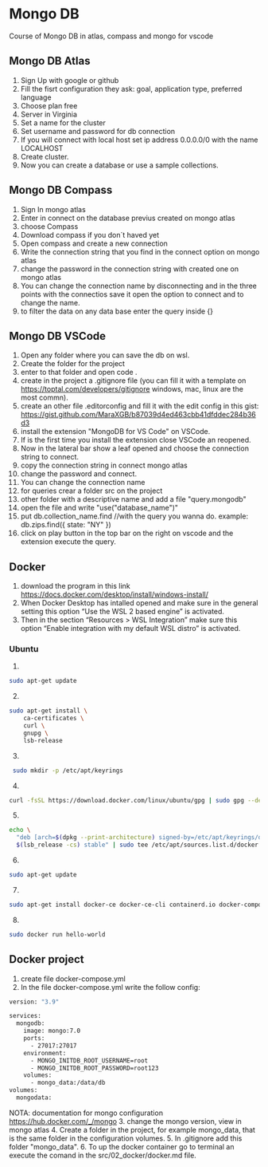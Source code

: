 # Mongo DB 
Course of Mongo DB in atlas, compass and mongo for vscode

## Mongo DB Atlas
1. Sign Up with google or github
2. Fill the fisrt configuration they ask: goal, application type, preferred language
3. Choose plan free
4. Server in Virginia
5. Set a name for the cluster
6. Set username and password for db connection
7. If you will connect with local host set ip address 0.0.0.0/0 with the name LOCALHOST
8. Create cluster.
9. Now you can create a database or use a sample collections.

## Mongo DB Compass
1. Sign In mongo atlas
2. Enter in connect on the database previus created on mongo atlas
3. choose Compass
4. Download compass if you don´t haved yet
5. Open compass and create a new connection 
6. Write the connection string that you find in the connect option on mongo atlas
7. change the password in the connection string with created one on mongo atlas
8. You can change the connection name by disconnecting and in the three points with the connectios save it open the option to connect and to change the name.
9. to filter the data on any data base enter the query inside {}

## Mongo DB VSCode
1. Open any folder where you can save the db on wsl.
2. Create the folder for the project
3. enter to that folder and open code .
4. create in the project a .gitignore file (you can fill it with a template on https://toptal.com/developers/gitignore windows, mac, linux are the most commn).
5. create an other file .editorconfig and fill it with the edit config in this gist: https://gist.github.com/MaraXGB/b87039d4ed463cbb41dfddec284b36d3
6. install the extension "MongoDB for VS Code" on VSCode.
7. If is the first time you install the extension close VSCode an reopened.
8. Now in the lateral bar show a leaf opened and choose the connection string to connect.
9. copy the connection string in connect mongo atlas
10. change the password and connect.
11. You can change the connection name
12. for queries crear a folder src on the project
13. other folder with a descriptive name and add a file "query.mongodb"
14. open the file and write "use("database_name")"
15. put db.collection_name.find //with the query you wanna do.
    example: db.zips.find({ state: "NY" })
16. click on  play button in the top bar on the right on vscode and the extension execute the query.

## Docker
1. download the program in this link https://docs.docker.com/desktop/install/windows-install/
2. When Docker Desktop has intalled opened and make sure in the general setting this option “Use the WSL 2 based engine” is activated.
3. Then in the section “Resources > WSL Integration” make sure this option “Enable integration with my default WSL distro” is activated.

###  Ubuntu
1. 
```sh 
sudo apt-get update 
```
2. 
```sh 
sudo apt-get install \
    ca-certificates \
    curl \
    gnupg \
    lsb-release
```
3. 
```sh
 sudo mkdir -p /etc/apt/keyrings
```
4. 
```sh 
curl -fsSL https://download.docker.com/linux/ubuntu/gpg | sudo gpg --dearmor -o /etc/apt/keyrings/docker.gpg
```
5. 
```sh 
echo \
  "deb [arch=$(dpkg --print-architecture) signed-by=/etc/apt/keyrings/docker.gpg] https://download.docker.com/linux/ubuntu \
  $(lsb_release -cs) stable" | sudo tee /etc/apt/sources.list.d/docker.list > /dev/null
```
6. 
```sh 
sudo apt-get update
```
7. 
```sh 
sudo apt-get install docker-ce docker-ce-cli containerd.io docker-compose-plugin
```
8. 
```sh 
sudo docker run hello-world
```

##  Docker project
1. create file docker-compose.yml
2. In the file docker-compose.yml write the follow config:
```sh
version: "3.9"

services:
  mongodb:
    image: mongo:7.0
    ports:
      - 27017:27017
    environment:
      - MONGO_INITDB_ROOT_USERNAME=root
      - MONGO_INITDB_ROOT_PASSWORD=root123
    volumes:
      - mongo_data:/data/db
volumes:
  mongodata:
```
NOTA: documentation for mongo configuration https://hub.docker.com/_/mongo
3. change the mongo version, view in mongo atlas
4. Create a folder in the project, for example mongo_data, that is the same folder in the configuration volumes.
5. In .gitignore add this folder "mongo_data".
6. To up the docker container go to terminal an execute the comand in the src/02_docker/docker.md file.






